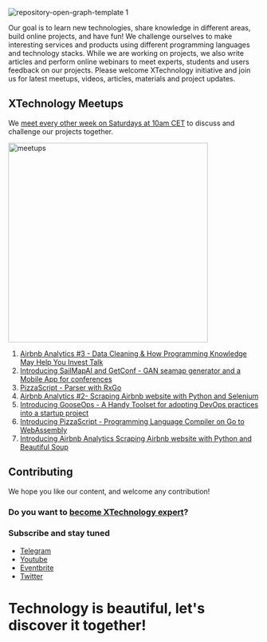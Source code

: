 ![repository-open-graph-template 1](https://user-images.githubusercontent.com/1259644/115153860-493a2880-a078-11eb-85c8-201b1512ee4b.png)

Our goal is to learn new technologies, share knowledge in different areas, build online projects, and have fun! We challenge ourselves to make interesting services and products using different programming languages and technology stacks. While we are working on projects, we also write articles and perform online webinars to meet experts, students and users feedback on our projects. Please welcome XTechnology initiative and join us for latest meetups, videos, articles, materials and project updates.

## XTechnology Meetups

We [meet every other week on Saturdays at 10am CET](https://www.eventbrite.co.uk/o/xtechnology-32181547901) to discuss and challenge our projects together.

<img width="400" alt="meetups" src="https://user-images.githubusercontent.com/1259644/115154277-4fc99f80-a07a-11eb-9070-e002050f498e.png">

1. [Airbnb Analytics #3 - Data Cleaning & How Programming Knowledge May Help You Invest Talk](https://www.eventbrite.co.uk/e/airbnb-analytics-3-data-cleaning-how-programming-helps-investing-talk-tickets-150721884213)
2. [Introducing SailMapAI and GetConf - GAN seamap generator and a Mobile App for conferences](https://youtu.be/7jtzvDK2mKk)
3. [PizzaScript - Parser with RxGo](https://youtu.be/a3RvC2fvr_g)
4. [Airbnb Analytics #2- Scraping Airbnb website with Python and Selenium](https://youtu.be/L8ooiuBnZ8M)
5. [Introducing GooseOps - A Handy Toolset for adopting DevOps practices into a startup project](https://youtu.be/3ofIaeM4nls)
6. [Introducing PizzaScript - Programming Language Compiler on Go to WebAssembly](https://youtu.be/V6naUYo1Wdk)
7. [Introducing Airbnb Analytics Scraping Airbnb website with Python and Beautiful Soup](https://youtu.be/B7uOXdHc8jc)

## Contributing

We hope you like our content, and welcome any contribution!

### Do you want to [become XTechnology expert](https://forms.gle/8xc1j7cf8h3sEZ6W8)?

### Subscribe and stay tuned

- [Telegram](https://t.me/xtechn)
- [Youtube](https://www.youtube.com/channel/UCQZNnzybEi0vvNbeDB0qABQ)
- [Eventbrite](https://www.eventbrite.co.uk/o/xtechnology-32181547901)
- [Twitter](https://twitter.com/XTechnology5)

# Technology is beautiful, let's discover it together!
